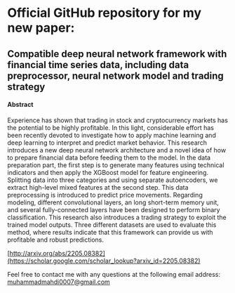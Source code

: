 # Official GitHub repository for my new paper:
## Compatible deep neural network framework with financial time series data, including data preprocessor, neural network model and trading strategy 

#### Abstract
Experience has shown that trading in stock and cryptocurrency markets has the
potential to be highly profitable. In this light, considerable effort has been recently
devoted to investigate how to apply machine learning and deep learning to interpret and
predict market behavior. This research introduces a new deep neural network
architecture and a novel idea of how to prepare financial data before feeding them to
the model. In the data preparation part, the first step is to generate many features
using technical indicators and then apply the XGBoost model for feature engineering.
Splitting data into three categories and using separate autoencoders, we extract
high-level mixed features at the second step. This data preprocessing is introduced to
predict price movements. Regarding modeling, different convolutional layers, an long
short-term memory unit, and several fully-connected layers have been designed to
perform binary classification. This research also introduces a trading strategy to exploit
the trained model outputs. Three different datasets are used to evaluate this method,
where results indicate that this framework can provide us with profitable and robust
predictions.

[http://arxiv.org/abs/2205.08382](https://scholar.google.com/scholar_lookup?arxiv_id=2205.08382)

Feel free to contact me with any questions at the following email address:
[muhammadmahdi0007@gmail.com](muhammadmahdi0007@gmail.com)
